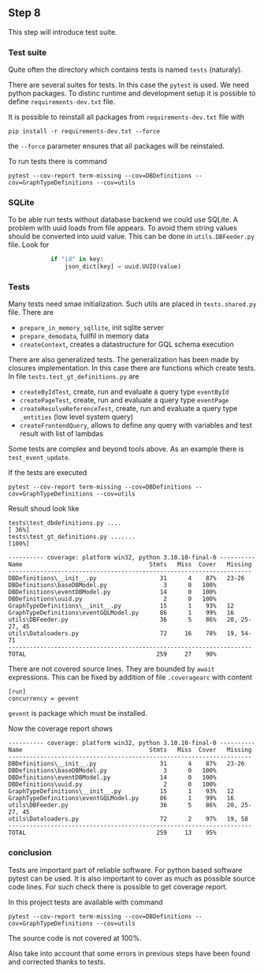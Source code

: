 ## Step 8

This step will introduce test suite.

### Test suite

Quite often the directory which contains tests is named `tests` (naturaly).

There are several suites for tests. In this case the `pytest` is used.
We need python packages.
To distinc runtime and development setup it is possible to define
`requirements-dev.txt` file.

It is possible to reinstall all packages from `requirements-dev.txt` file with

```
pip install -r requirements-dev.txt --force
```

the `--force` parameter ensures that all packages will be reinstaled.

To run tests there is command

```
pytest --cov-report term-missing --cov=DBDefinitions --cov=GraphTypeDefinitions --cov=utils
```


### SQLite

To be able run tests without database backend we could use SQLite.
A problem with uuid loads from file appears.
To avoid them string values should be converted into uuid value.
This can be done in `utils.DBFeeder.py` file.
Look for 
```python
            if "id" in key:
                json_dict[key] = uuid.UUID(value)
```

### Tests

Many tests need smae initialization.
Such utils are placed in `tests.shared.py` file.
There are

- `prepare_in_memory_sqllite`, init sqlite server
- `prepare_demodata`, fullfil in memory data
- `createContext`, creates a datastructure for GQL schema execution

There are also generalized tests.
The generalization has been made by closures implementation.
In this case there are functions which create tests.
In file `tests.test_gt_definitions.py` are

- `createByIdTest`, create, run and evaluate a query type `eventById`
- `createPageTest`, create, run and evaluate a query type `eventPage`
- `createResolveReferenceTest`, create, run and evaluate a query type `_entities` (low level system query)
- `createFrontendQuery`, allows to define any query with variables and test result with list of lambdas

Some tests are complex and beyond tools above.
As an example there is `test_event_update`.

If the tests are executed

```
pytest --cov-report term-missing --cov=DBDefinitions --cov=GraphTypeDefinitions --cov=utils
```

Result shoud look like

```
tests\test_dbdefinitions.py ....                                                                                                                                                                 [ 36%]
tests\test_gt_definitions.py .......                                                                                                                                                             [100%]

---------- coverage: platform win32, python 3.10.10-final-0 ----------
Name                                    Stmts   Miss  Cover   Missing
---------------------------------------------------------------------
DBDefinitions\__init__.py                  31      4    87%   23-26
DBDefinitions\baseDBModel.py                3      0   100%
DBDefinitions\eventDBModel.py              14      0   100%
DBDefinitions\uuid.py                       2      0   100%
GraphTypeDefinitions\__init__.py           15      1    93%   12
GraphTypeDefinitions\eventGQLModel.py      86      1    99%   16
utils\DBFeeder.py                          36      5    86%   20, 25-27, 45
utils\Dataloaders.py                       72     16    78%   19, 54-71
---------------------------------------------------------------------
TOTAL                                     259     27    90%
```

There are not covered source lines. They are bounded by `await` expressions.
This can be fixed by addition of file `.coveragearc` with content

```
[run]
concurrency = gevent
```

`gevent` is package which must be installed.

Now the coverage report shows

```
---------- coverage: platform win32, python 3.10.10-final-0 ----------
Name                                    Stmts   Miss  Cover   Missing
---------------------------------------------------------------------
DBDefinitions\__init__.py                  31      4    87%   23-26
DBDefinitions\baseDBModel.py                3      0   100%
DBDefinitions\eventDBModel.py              14      0   100%
DBDefinitions\uuid.py                       2      0   100%
GraphTypeDefinitions\__init__.py           15      1    93%   12
GraphTypeDefinitions\eventGQLModel.py      86      1    99%   16
utils\DBFeeder.py                          36      5    86%   20, 25-27, 45
utils\Dataloaders.py                       72      2    97%   19, 58
---------------------------------------------------------------------
TOTAL                                     259     13    95%
```

### conclusion

Tests are important part of reliable software.
For python based software pytest can be used.
It is also important to cover as much as possible source code lines.
For such check there is possible to get coverage report.

In this project tests are available with command

```
pytest --cov-report term-missing --cov=DBDefinitions --cov=GraphTypeDefinitions --cov=utils
```

The source code is not covered at 100%.

Also take into account that some errors in previous steps have been found and corrected thanks to tests.